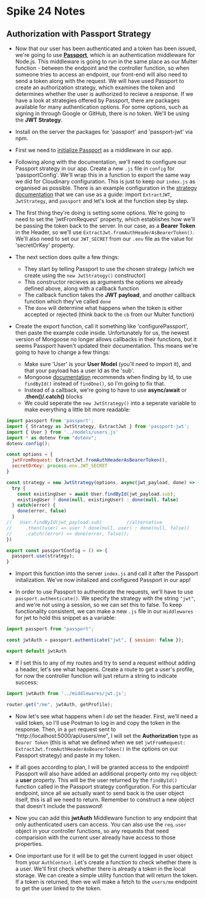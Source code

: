 # Spike 24 Notes

## Authorization with Passport Strategy

- Now that our user has been authenticated and a token has been issued, we're going to use [**Passport**](https://www.passportjs.org/), which is an authentication middleware for Node.js. This middleware is going to run in the same place as our Multer function - between the endpoint and the controller function, so when someone tries to access an endpoint, our front-end will also need to send a token along with the request. We will have used Passport to create an authorization strategy, which examines the token and determines whether the user is authorized to recieve a response. If we have a look at strategies offered by Passport, there are packages available for many authentication options. For some options, such as signing in through Google or GitHub, there is no token. We'll be using the **JWT Strategy**. 

- Install on the server the packages for 'passport' and 'passport-jwt' via npm.

- First we need to [initialize Passport](https://github.com/jaredhanson/passport) as a middleware in our app. 

- Following along with the documentation, we'll need to configure our Passport strategy in our app. Create a new `.js` file in `config` for 'passportConfig'. We'll wrap this in a function to export the same way we did for Cloudinary configuration. This is just to keep our `index.js` as organised as possible. There is an example configuration in the [strategy documentation](https://www.passportjs.org/packages/passport-jwt/) that we can use as a guide: import `ExtractJWT`, `JwtStrategy`, and `passport`  and let's look at the function step by step. 

- The first thing they're doing is setting some options. We're going to need to set the 'jwtFromRequest' property, which establishes how we'll be passing the token back to the server. In our case, as a **Bearer Token** in the Header, so we'll use `ExtractJwt.fromAuthHeaderAsBearerToken()`. We'll also need to set our `JWT_SECRET` from our `.env` file as the value for 'secretOrKey' property.

- The next section does quite a few things:
    - They start by telling Passport to use the chosen strategy (which we create using the `new JwtStrategy()` constructor) 
    - This constructor recieves as arguments the options we already defined above, along with a callback function
    - The callback function takes the **JWT payload**, and _another_ callback function which they've called `done` 
    - The `done` will determine what happens when the token is either accepted or rejected (think back to the `cb` from our Multer function)  


- Create the export function, call it something like 'configurePassport', then paste the example code inside. Unfortunately for us, the newest version of Mongoose no longer allows callbacks in their functions, but it seems Passport haven't updated their documentation. This means we're going to have to change a few things:
    - Make sure 'User' is your **User Model** (you'll need to import it), and that your payload has a user Id as the 'sub'. 
    - Mongoose [documentation](https://mongoosejs.com/docs/api/model.html#Model.findById()) recommends when finding by Id, to use `findById()` instead of `findOne()`, so I'm going to fix that. 
    - Instead of a callback, we're going to have to use **async/await** or **.then()/.catch()** blocks
    - We could seperate the `new JwtStrategy()` into a seperate variable to make everything a little bit more readable:

```js
import passport from 'passport';
import { Strategy as JwtStrategy, ExtractJwt } from 'passport-jwt';
import { User } from '../models/users.js'
import * as dotenv from "dotenv";
dotenv.config();

const options = {
  jwtFromRequest: ExtractJwt.fromAuthHeaderAsBearerToken(),
  secretOrKey: process.env.JWT_SECRET
}

const strategy = new JwtStrategy(options, async(jwt_payload, done) => {
  try {
    const existingUser = await User.findById(jwt_payload.sub);
    existingUser ? done(null, existingUser) : done(null, false)
  } catch(error) {
    done(error, false)
  }
//   User.findById(jwt_payload.sub)         //alternative
//     .then((user) => user ? done(null, user) : done(null, false))
//     .catch((error) => done(error, false));
})

export const passportConfig = () => {
  passport.use(strategy);
}
```

- Import this function into the server `index.js` and call it after the Passport initalization. We've now initalized and configured Passport in our app!

- In order to use Passport to authenticate the requests, we'll have to use `passport.authenticate()`. We specify the strategy with the string `"jwt"`, and we're not using a session, so we can set this to false. To keep functionality consistent, we can make a new `.js` file in our `middlewares` for jwt to hold this snippet as a variable:

```js
import passport from "passport";

const jwtAuth = passport.authenticate("jwt", { session: false });

export default jwtAuth
```

- If I set this to any of my routes and try to send a request without adding a header, let's see what happens. Create a route to get a user's profile, for now the controller function will just return a string to indicate success:

```js
import jwtAuth from '../middlewares/jwt.js';

router.get("/me", jwtAuth, getProfile);
```

- Now let's see what happens when I _do_ set the header. First, we'll need a valid token, so I'll use Postman to log in and copy the token in the response. Then, in a `get` request sent to "http://localhost:5000/api/users/me", I will set the **Authorization** type as `Bearer Token` (this is what we defined when we set `jwtFromRequest: ExtractJwt.fromAuthHeaderAsBearerToken()` in the options on our Passport strategy) and paste in my token. 


- If all goes according to plan, I will be granted access to the endpoint! Passport will also have added an additional property onto my `req` object: a **user** property. This will be the user returned by the `findById()` function called in the Passport strategy configuration. For this particular endpoint, since all we actually want to send back is the user object itself, this is all we need to return. Remember to construct a new object that doesn't include the password!

- Now you can add this **jwtAuth** Middleware function to any endpoint that only authenticated users can access. You can also use the `req.user` object in your controller functions, so any requests that need comparision with the current user already have access to those properties.

- One important use for it will be to get the current logged in user object from your `AuthContext`. Let's create a function to check whether there is a user. We'll first check whether there is already a token in the local storage. We can create a simple utility function that will return the token. If a token is returned, then we will make a fetch to the `users/me` endpoint to get the user linked to the token. 
